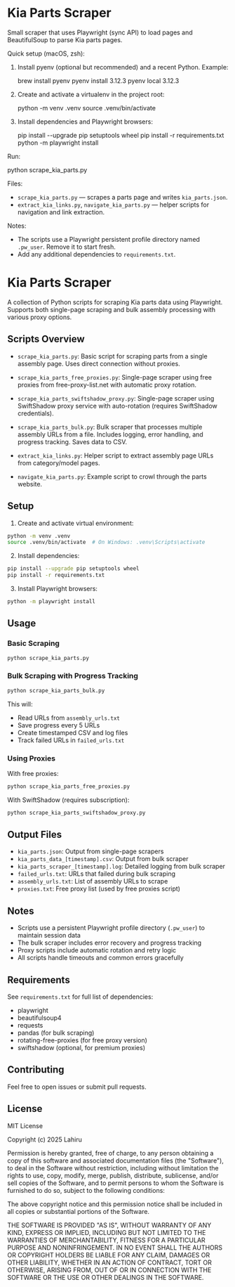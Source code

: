 # Kia Parts Scraper

Small scraper that uses Playwright (sync API) to load pages and BeautifulSoup to parse Kia parts pages.

Quick setup (macOS, zsh):

1. Install pyenv (optional but recommended) and a recent Python. Example:

   brew install pyenv
   pyenv install 3.12.3
   pyenv local 3.12.3

2. Create and activate a virtualenv in the project root:

   python -m venv .venv
   source .venv/bin/activate

3. Install dependencies and Playwright browsers:

   pip install --upgrade pip setuptools wheel
   pip install -r requirements.txt
   python -m playwright install

Run:

   python scrape_kia_parts.py

Files:
- `scrape_kia_parts.py` — scrapes a parts page and writes `kia_parts.json`.
- `extract_kia_links.py`, `navigate_kia_parts.py` — helper scripts for navigation and link extraction.

Notes:
- The scripts use a Playwright persistent profile directory named `.pw_user`. Remove it to start fresh.
- Add any additional dependencies to `requirements.txt`.
# Kia Parts Scraper

A collection of Python scripts for scraping Kia parts data using Playwright. Supports both single-page scraping and bulk assembly processing with various proxy options.

## Scripts Overview

- `scrape_kia_parts.py`: Basic script for scraping parts from a single assembly page. Uses direct connection without proxies.

- `scrape_kia_parts_free_proxies.py`: Single-page scraper using free proxies from free-proxy-list.net with automatic proxy rotation.

- `scrape_kia_parts_swiftshadow_proxy.py`: Single-page scraper using SwiftShadow proxy service with auto-rotation (requires SwiftShadow credentials).

- `scrape_kia_parts_bulk.py`: Bulk scraper that processes multiple assembly URLs from a file. Includes logging, error handling, and progress tracking. Saves data to CSV.

- `extract_kia_links.py`: Helper script to extract assembly page URLs from category/model pages.

- `navigate_kia_parts.py`: Example script to crowl through the parts website.

## Setup

1. Create and activate virtual environment:
```bash
python -m venv .venv
source .venv/bin/activate  # On Windows: .venv\Scripts\activate
```

2. Install dependencies:
```bash
pip install --upgrade pip setuptools wheel
pip install -r requirements.txt
```

3. Install Playwright browsers:
```bash
python -m playwright install
```

## Usage

### Basic Scraping
```bash
python scrape_kia_parts.py
```

### Bulk Scraping with Progress Tracking
```bash
python scrape_kia_parts_bulk.py
```
This will:
- Read URLs from `assembly_urls.txt`
- Save progress every 5 URLs
- Create timestamped CSV and log files
- Track failed URLs in `failed_urls.txt`

### Using Proxies

With free proxies:
```bash
python scrape_kia_parts_free_proxies.py
```

With SwiftShadow (requires subscription):
```bash
python scrape_kia_parts_swiftshadow_proxy.py
```

## Output Files

- `kia_parts.json`: Output from single-page scrapers
- `kia_parts_data_[timestamp].csv`: Output from bulk scraper
- `kia_parts_scraper_[timestamp].log`: Detailed logging from bulk scraper
- `failed_urls.txt`: URLs that failed during bulk scraping
- `assembly_urls.txt`: List of assembly URLs to scrape
- `proxies.txt`: Free proxy list (used by free proxies script)

## Notes

- Scripts use a persistent Playwright profile directory (`.pw_user`) to maintain session data
- The bulk scraper includes error recovery and progress tracking
- Proxy scripts include automatic rotation and retry logic
- All scripts handle timeouts and common errors gracefully

## Requirements

See `requirements.txt` for full list of dependencies:
- playwright
- beautifulsoup4
- requests
- pandas (for bulk scraping)
- rotating-free-proxies (for free proxy version)
- swiftshadow (optional, for premium proxies)

## Contributing

Feel free to open issues or submit pull requests.

## License

MIT License

Copyright (c) 2025 Lahiru

Permission is hereby granted, free of charge, to any person obtaining a copy
of this software and associated documentation files (the "Software"), to deal
in the Software without restriction, including without limitation the rights
to use, copy, modify, merge, publish, distribute, sublicense, and/or sell
copies of the Software, and to permit persons to whom the Software is
furnished to do so, subject to the following conditions:

The above copyright notice and this permission notice shall be included in all
copies or substantial portions of the Software.

THE SOFTWARE IS PROVIDED "AS IS", WITHOUT WARRANTY OF ANY KIND, EXPRESS OR
IMPLIED, INCLUDING BUT NOT LIMITED TO THE WARRANTIES OF MERCHANTABILITY,
FITNESS FOR A PARTICULAR PURPOSE AND NONINFRINGEMENT. IN NO EVENT SHALL THE
AUTHORS OR COPYRIGHT HOLDERS BE LIABLE FOR ANY CLAIM, DAMAGES OR OTHER
LIABILITY, WHETHER IN AN ACTION OF CONTRACT, TORT OR OTHERWISE, ARISING FROM,
OUT OF OR IN CONNECTION WITH THE SOFTWARE OR THE USE OR OTHER DEALINGS IN THE
SOFTWARE.

